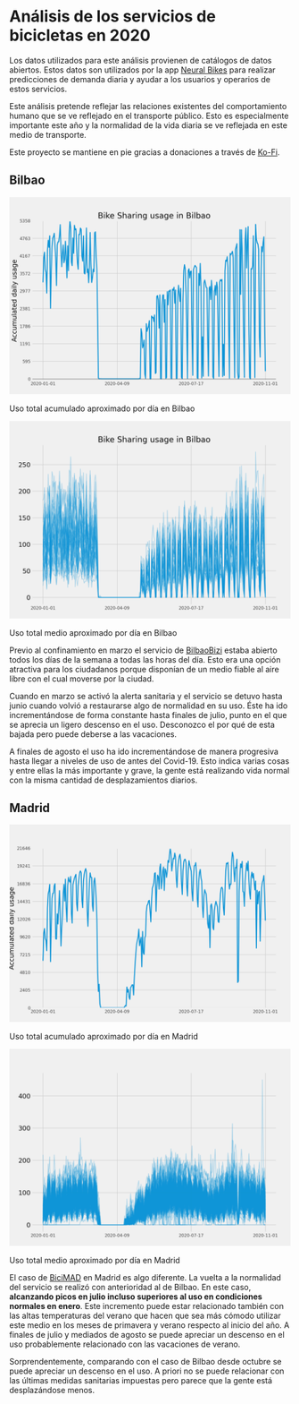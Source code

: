 # Análisis de los servicios de bicicletas en 2020

Los datos utilizados para este análisis provienen de catálogos de datos abiertos. Estos datos son utilizados por la app [Neural Bikes](https://apps.apple.com/es/app/neural-bikes-bike-sharing/id1275889928?mt=8&ign-itsct=apps_box&ign-itscg=30200&ign-mpt=uo%3D4) para realizar predicciones de demanda diaria y ayudar a los usuarios y operarios de estos servicios.

Este análisis pretende reflejar las relaciones existentes del comportamiento humano que se ve reflejado en el transporte público. Esto es especialmente importante este año y la normalidad de la vida diaria se ve reflejada en este medio de transporte.

Este proyecto se mantiene en pie gracias a donaciones a través de [Ko-Fi](https://ko-fi.com/javierdemartin).

## Bilbao

![Accumulated usage in Bilbao](views/report/resources/accumulated_bilbao.png)

Uso total acumulado aproximado por día en Bilbao

![Average usage in Bilbao](views/report/resources/all_bilbao.png)

Uso total medio aproximado por día en Bilbao

Previo al confinamiento en marzo el servicio de [BilbaoBizi](https://www.bilbaobizi.bilbao.eus/es/bilbao) estaba abierto todos los días de la semana a todas las horas del día. Esto era una opción atractiva para los ciudadanos porque disponían de un medio fiable al aire libre con el cual moverse por la ciudad.

Cuando en marzo se activó la alerta sanitaria y el servicio se detuvo hasta junio cuando volvió a restaurarse algo de normalidad en su uso. Éste ha ido incrementándose de forma constante hasta finales de julio, punto en el que se aprecia un ligero descenso en el uso. Desconozco el por qué de esta bajada pero puede deberse a las vacaciones. 

A finales de agosto el uso ha ido incrementándose de manera progresiva hasta llegar a niveles de uso de antes del Covid-19. Esto indica varias cosas y entre ellas la más importante y grave, la gente está realizando vida normal con la misma cantidad de desplazamientos diarios.

## Madrid

![Accumulated usage in Madrid](views/report/resources/accumulated_madrid.png)

Uso total acumulado aproximado por día en Madrid

![Average usage in Madrid](views/report/resources/all_madrid.png)

Uso total medio aproximado por día en Madrid

El caso de [BiciMAD](https://www.bicimad.com) en Madrid es algo diferente. La vuelta a la normalidad del servicio se realizó con anterioridad al de Bilbao. En este caso, **alcanzando picos en julio incluso superiores al uso en condiciones normales en enero**. Este incremento puede estar relacionado también con las altas temperaturas del verano que hacen que sea más cómodo utilizar este medio en los meses de primavera y verano respecto al inicio del año. A finales de julio y mediados de agosto se puede apreciar un descenso en el uso probablemente relacionado con las vacaciones de verano.

Sorprendentemente, comparando con el caso de Bilbao desde octubre se puede apreciar un descenso en el uso. A priori no se puede relacionar con las últimas medidas sanitarias impuestas pero parece que la gente está desplazándose menos.
